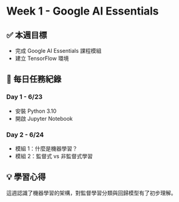 # Week 1 - Google AI Essentials

## ✅ 本週目標
- 完成 Google AI Essentials 課程模組
- 建立 TensorFlow 環境

## 📅 每日任務紀錄
### Day 1 - 6/23
- 安裝 Python 3.10
- 開啟 Jupyter Notebook

### Day 2 - 6/24
- 模組 1：什麼是機器學習？
- 模組 2：監督式 vs 非監督式學習

## 💡 學習心得
這週認識了機器學習的架構，對監督學習分類與回歸模型有了初步理解。
